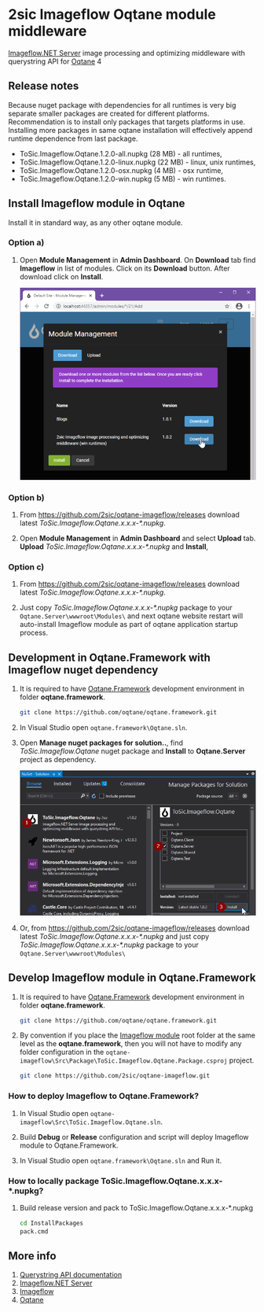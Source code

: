 # 2sic Imageflow Oqtane module middleware

[Imageflow.NET Server](https://github.com/imazen/imageflow-dotnet-server) image processing and optimizing middleware with querystring API for [Oqtane](https://www.oqtane.org/) 4

## Release notes

Because nuget package with dependencies for all runtimes is very big separate smaller packages are created for different platforms.
Recommendation is to install only packages that targets platforms in use.
Installing more packages in same oqtane installation will effectively append runtime dependence from last package.

- ToSic.Imageflow.Oqtane.1.2.0-all.nupkg (28 MB)  - all runtimes,
- ToSic.Imageflow.Oqtane.1.2.0-linux.nupkg (22 MB) - linux, unix runtimes,
- ToSic.Imageflow.Oqtane.1.2.0-osx.nupkg (4 MB) - osx runtime,
- ToSic.Imageflow.Oqtane.1.2.0-win.nupkg (5 MB) - win runtimes.

## Install Imageflow module in Oqtane

Install it in standard way, as any other oqtane module.

### Option a)

1. Open **Module Management** in **Admin Dashboard**. On **Download** tab find **Imageflow** in list of modules. Click on its **Download** button. After download click on **Install**.

    ![](Doc/images/install-oqtane-module-form-nuget.png)

### Option b)

1. From https://github.com/2sic/oqtane-imageflow/releases download latest _ToSic.Imageflow.Oqtane.x.x.x-*.nupkg_.

2. Open **Module Management** in **Admin Dashboard** and select **Upload** tab. **Upload** _ToSic.Imageflow.Oqtane.x.x.x-*.nupkg_ and **Install**,

### Option c)

1. From https://github.com/2sic/oqtane-imageflow/releases download latest _ToSic.Imageflow.Oqtane.x.x.x-*.nupkg_.

1. Just copy _ToSic.Imageflow.Oqtane.x.x.x-*.nupkg_ package to your `Oqtane.Server\wwwroot\Modules\` and next oqtane website restart will auto-install Imageflow module as part of oqtane application startup process.

## Development in Oqtane.Framework with Imageflow nuget dependency

1. It is required to have [Oqtane.Framework](https://github.com/oqtane/oqtane.framework) development environment in folder **oqtane.framework**.

    ```bash
    git clone https://github.com/oqtane/oqtane.framework.git
    ```

1. In Visual Studio open `oqtane.framework\Oqtane.sln`.

1. Open **Manage nuget packages for solution..**, find _ToSic.Imageflow.Oqtane_ nuget package and **Install** to **Oqtane.Server** project as dependency.

    ![](Doc/images/install-nuget-package.png)

1. Or, from https://github.com/2sic/oqtane-imageflow/releases download latest _ToSic.Imageflow.Oqtane.x.x.x-*.nupkg_ and just copy _ToSic.Imageflow.Oqtane.x.x.x-*.nupkg_ package to your `Oqtane.Server\wwwroot\Modules\`

## Develop Imageflow module in Oqtane.Framework

1. It is required to have [Oqtane.Framework](https://github.com/oqtane/oqtane.framework) development environment in folder **oqtane.framework**.

    ```bash
    git clone https://github.com/oqtane/oqtane.framework.git
    ```

1. By convention if you place the [Imageflow module](https://github.com/2sic/oqtane-imageflow) root folder at the same level as the **oqtane.framework**, then you will not have to modify any folder configuration in the `oqtane-imageflow\Src\Package\ToSic.Imageflow.Oqtane.Package.csproj` project.

    ```bash
    git clone https://github.com/2sic/oqtane-imageflow.git
    ```

### How to deploy Imageflow to Oqtane.Framework?

1. In Visual Studio open `oqtane-imageflow\Src\ToSic.Imageflow.Oqtane.sln`.

1. Build **Debug** or **Release** configuration and script will deploy Imageflow module to Oqtane.Framework.

1. In Visual Studio open `oqtane.framework\Oqtane.sln` and Run it.

### How to locally package ToSic.Imageflow.Oqtane.x.x.x-*.nupkg?

1. Build release version and pack to ToSic.Imageflow.Oqtane.x.x.x-*.nupkg

    ```bash
    cd InstallPackages
    pack.cmd
    ```

## More info

1. [Querystring API documentation](https://docs.imageflow.io/querystring/introduction.html)
1. [Imageflow.NET Server](https://github.com/imazen/imageflow-dotnet-server)
1. [Imageflow](https://www.imageflow.io/)
1. [Oqtane](https://github.com/oqtane/oqtane.framework)
